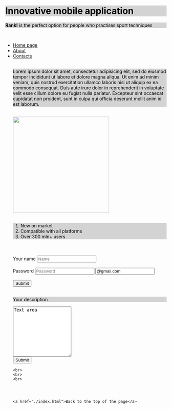 <!-- # First_website
Tryin to make something i guess -->

<!DOCTYPE html>
<html lang="en" dir="ltr">
  <head>
    <meta charset="UTF-8">
    <meta name="viewport" content="width=device-width, initial-scale=1.0" />
    <title>My first site</title>
  </head>
  <body>
    <!-- Видимая основа моего сайта! -->
    <h1 style="color: black; background-color: lightgrey">Innovative mobile application</h1>
    <p style="color: black; background-color: lightgrey;"><strong>Rank!</strong> is the perfect option for people who practises sport techniques</p>
    <br>
    <ul>
      <li><a href="#">Home page</a></li>
      <li><a href="#">About</a></li>
      <li><a href="#">Contacts</a></li>
    <br>
    <!-- Dummy text -->
    <p style="color: black; background-color: lightgrey">Lorem ipsum dolor sit amet, consectetur adipisicing elit, sed do eiusmod tempor incididunt ut labore et dolore magna aliqua. Ut enim ad minim veniam, quis nostrud exercitation ullamco laboris nisi ut aliquip ex ea commodo consequat. Duis aute irure dolor in reprehenderit in voluptate velit esse cillum dolore eu fugiat nulla pariatur. Excepteur sint occaecat cupidatat non proident, sunt in culpa qui officia deserunt mollit anim id est laborum.</p>
    <br>
    <a href="https://www.apple.com" target="_blank"><img src="picture_1.png" width="300"></a>
    <br>
    <br>
    <ol style="color: black; background-color: lightgrey">
      <li>New on market</li>
      <li>Compatible with all platforms</li>
      <li>Over 300 mln+ users</li>
    </ol>
    <br>
    <br>
    <br>
    <!-- Form for submitting text -->
    <form action="" method="">
      <label for='name'>Your name</label>
      <input type="text" name="name" id="name" placeholder="Name">
      <br>
      <br>
      <label for='password'>Password</label>
      <input type="password" name="password" id="password" placeholder="Password">
      <input type="email" name="" id="" value="@gmail.com">
      <br>
      <br>
      <input type="submit">
      <br>
      <br>
      <p style="color: black; background-color: lightgrey">Your description</p>
      <textarea name="" id="" cols="20" rows="10">Text area</textarea>
      <br>
      <input type="submit">

    <br>
    <br>
    <br>




    <a href="./index.html">Back to the top of the page</a>
  </body>

</html>

